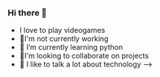 ### Hi there 👋

  
- I love to play videogames 
- 🔭I'm not currently working
- 🌱 I’m currently learning python
- 🤔I'm looking to collaborate on projects
- 💬 I like to talk a lot about technology
-->
